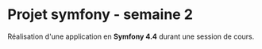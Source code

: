 # Projet symfony - semaine 2

Réalisation d'une application en **Symfony 4.4**
durant une  session de cours.